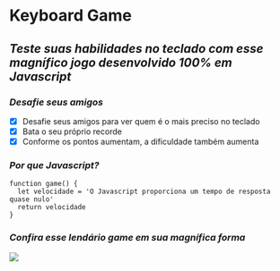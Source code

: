 # Keyboard Game
## *Teste suas habilidades no teclado com esse magnífico jogo desenvolvido 100% em Javascript*

### *Desafie seus amigos*
- [x] Desafie seus amigos para ver quem é o mais preciso no teclado
- [x] Bata o seu próprio recorde
- [x] Conforme os pontos aumentam, a dificuldade também aumenta

### *Por que Javascript?*
```
function game() {
  let velocidade = 'O Javascript proporciona um tempo de resposta quase nulo'
  return velocidade
}
```

### *Confira esse lendário game em sua magnífica forma*
![](C:/Users/matheus.brunelli/Desktop/game/game.png)





